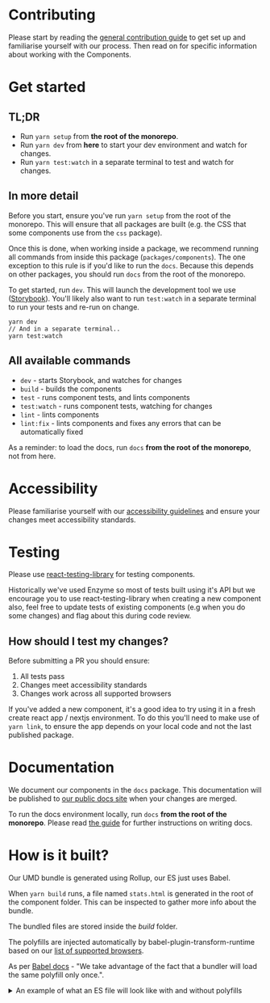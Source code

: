 # Contributing

Please start by reading the [general contribution guide](https://github.com/transferwise/neptune-web/blob/master/CONTRIBUTING.md) to get set up and familiarise yourself with our process. Then read on for specific information about working with the Components.

# Get started

## TL;DR

- Run `yarn setup` from **the root of the monorepo**.
- Run `yarn dev` from **here** to start your dev environment and watch for changes.
- Run `yarn test:watch` in a separate terminal to test and watch for changes.

## In more detail

Before you start, ensure you've run `yarn setup` from the root of the monorepo. This will ensure that all packages are built (e.g. the CSS that some components use from the `css` package).

Once this is done, when working inside a package, we recommend running all commands from inside this package (`packages/components`). The one exception to this rule is if you'd like to run the `docs`. Because this depends on other packages, you should run `docs` from the root of the monorepo.

To get started, run `dev`. This will launch the development tool we use ([Storybook](https://storybook.js.org/)). You'll likely also want to run `test:watch` in a separate terminal to run your tests and re-run on change.

```
yarn dev
// And in a separate terminal..
yarn test:watch
```

## All available commands

- `dev` - starts Storybook, and watches for changes
- `build` - builds the components
- `test` - runs component tests, and lints components
- `test:watch` - runs component tests, watching for changes
- `lint` - lints components
- `lint:fix` - lints components and fixes any errors that can be automatically fixed

As a reminder: to load the docs, run `docs` **from the root of the monorepo**, not from here.

# Accessibility

Please familiarise yourself with our [accessibility guidelines](https://github.com/transferwise/neptune-web/blob/master/ACCESSIBILITY.md) and ensure your changes meet accessibility standards.

# Testing

Please use [react-testing-library](https://github.com/testing-library/react-testing-library) for testing components.

Historically we've used Enzyme so most of tests built using it's API but we encourage you to use react-testing-library when creating a new component
also, feel free to update tests of existing components (e.g when you do some changes) and flag about this during code review.

## How should I test my changes?

Before submitting a PR you should ensure:

1. All tests pass
2. Changes meet accessibility standards
3. Changes work across all supported browsers

If you've added a new component, it's a good idea to try using it in a fresh create react app / nextjs environment. To do this you'll need to make use of `yarn link`, to ensure the app depends on your local code and not the last published package.

# Documentation

We document our components in the `docs` package. This documentation will be published to [our public docs site](https://transferwise.github.io/neptune-web/) when your changes are merged.

To run the docs environment locally, run `docs` **from the root of the monorepo**. Please read [the guide](https://github.com/transferwise/neptune-web/blob/master/packages/docs/CONTRIBUTING.md) for further instructions on writing docs.

# How is it built?

Our UMD bundle is generated using Rollup, our ES just uses Babel.

When `yarn build` runs, a file named `stats.html` is generated in the root of the component folder. This can be inspected to gather more info about the bundle.

The bundled files are stored inside the _build_ folder.

The polyfills are injected automatically by babel-plugin-transform-runtime based on our [list of supported browsers](https://github.com/transferwise/neptune-web/blob/master/.browserlistrc).

As per [Babel docs](https://babeljs.io/docs/en/babel-preset-env) - "We take advantage of the fact that a bundler will load the same polyfill only once.".

<details>
  <summary>An example of what an ES file will look like with and without polyfills</summary>

**Original file:**

```
class Checkbox {
  a = new Promise();
}

export default Checkbox;
```

**Without Polyfill:**

```
import _classCallCheck from "@babel/runtime/helpers/classCallCheck";
import _defineProperty from "@babel/runtime/helpers/defineProperty";

var Checkbox = function Checkbox() {
  _classCallCheck(this, Checkbox);

  _defineProperty(this, "a", new Promise());
};

export default Checkbox;
```

**With Polyfill:**

```
import "core-js/modules/es.object.to-string";
import "core-js/modules/es.promise";
import _classCallCheck from "@babel/runtime/helpers/classCallCheck";
import _defineProperty from "@babel/runtime/helpers/defineProperty";

var Checkbox = function Checkbox() {
  _classCallCheck(this, Checkbox);

  _defineProperty(this, "a", new Promise());
};

export default Checkbox;
```

</details>
